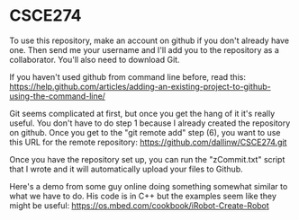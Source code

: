 # CSCE274

To use this repository, make an account on github if you don't already have one.
Then send me your username and I'll add  you to the repository as a collaborator. You'll also need to download Git.

If you haven't used github from command line before, read this:
https://help.github.com/articles/adding-an-existing-project-to-github-using-the-command-line/

Git seems complicated at first, but once you get the hang of it it's really useful. You don't have to do step 1 because I already created the repository on github. Once you get to the "git remote add" step (6), you want to use this URL for the remote repository: 
https://github.com/dallinw/CSCE274.git

Once you have the repository set up, you can run the "zCommit.txt" script that I wrote and it will automatically upload your files to Github.

Here's a demo from some guy online doing something somewhat similar to what we
have to do. His code is in C++ but the examples seem like they might be useful:
https://os.mbed.com/cookbook/iRobot-Create-Robot 
